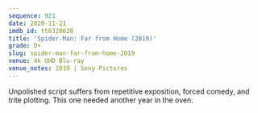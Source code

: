 ```yaml
---
sequence: 921
date: 2020-11-21
imdb_id: tt6320628
title: 'Spider-Man: Far from Home (2019)'
grade: D+
slug: spider-man-far-from-home-2019
venue: 4k UHD Blu-ray
venue_notes: 2019 | Sony Pictures
---
```


Unpolished script suffers from repetitive exposition, forced comedy, and trite plotting. This one needed another year in the oven.